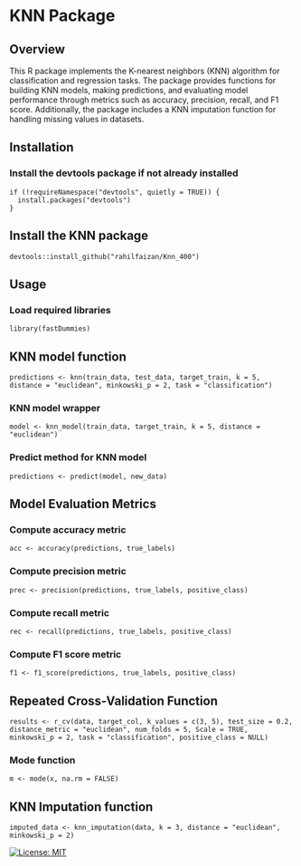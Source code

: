# KNN Package
## Overview
This R package implements the K-nearest neighbors (KNN) algorithm for classification and regression tasks. The package provides functions for building KNN models, making predictions, and evaluating model performance through metrics such as accuracy, precision, recall, and F1 score. Additionally, the package includes a KNN imputation function for handling missing values in datasets.

## Installation

### Install the devtools package if not already installed
```
if (!requireNamespace("devtools", quietly = TRUE)) {
  install.packages("devtools")
}
```
## Install the KNN package
```
devtools::install_github("rahilfaizan/Knn_400")
```
## Usage
### Load required libraries
```
library(fastDummies)
```
## KNN model function
```
predictions <- knn(train_data, test_data, target_train, k = 5, distance = "euclidean", minkowski_p = 2, task = "classification")
```
### KNN model wrapper
```
model <- knn_model(train_data, target_train, k = 5, distance = "euclidean")
```
### Predict method for KNN model
```
predictions <- predict(model, new_data)
```
## Model Evaluation Metrics
### Compute accuracy metric
```
acc <- accuracy(predictions, true_labels)
```
### Compute precision metric
```
prec <- precision(predictions, true_labels, positive_class)
```
### Compute recall metric
```
rec <- recall(predictions, true_labels, positive_class)
```
### Compute F1 score metric
```
f1 <- f1_score(predictions, true_labels, positive_class)
```
## Repeated Cross-Validation Function
```
results <- r_cv(data, target_col, k_values = c(3, 5), test_size = 0.2, distance_metric = "euclidean", num_folds = 5, Scale = TRUE, minkowski_p = 2, task = "classification", positive_class = NULL)
```
### Mode function
```
m <- mode(x, na.rm = FALSE)
```
## KNN Imputation function
```
imputed_data <- knn_imputation(data, k = 3, distance = "euclidean", minkowski_p = 2)
```
[![License: MIT](https://img.shields.io/badge/License-MIT-yellow.svg)](https://opensource.org/licenses/MIT)
